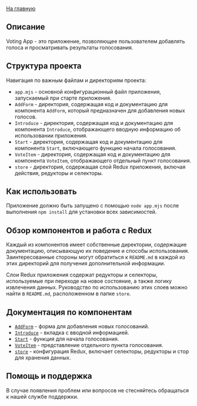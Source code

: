 [На главную](../README.md)

## Описание

Voting App - это приложение, позволяющее пользователем добавлять голоса и просматривать результаты голосования.

## Структура проекта

Навигация по важным файлам и директориям проекта:

- `app.mjs` - основной конфигурационный файл приложения, запускаемый при старте приложения.
- `AddForm` - директория, содержащая код и документацию для компонента `AddForm`, который предназначен для добавления новых голосов.
- `Introduce` - директория, содержащая код и документацию для компонента `Introduce`, отображающего вводную информацию об использовании приложения.
- `Start` - директория, содержащая код и документацию для компонента `Start`, включающего функцию начала голосования.
- `VoteItem` - директория, содержащая код и документацию для компонента `VoteItem`, отображающего отдельный пункт голосования.
- `store` - директория, содержащая слой Redux приложения, включая действия, редукторы и селекторы.

## Как использовать

Приложение должно быть запущено с помощью `node app.mjs` после выполнения `npm install` для установки всех зависимостей.

## Обзор компонентов и работа с Redux

Каждый из компонентов имеет собственные директории, содержащие документацию, описывающую их поведение и способы использования. Заинтересованные стороны могут обратиться к `README.md` в каждой из этих директорий для получения дополнительной информации.

Слои Redux приложения содержат редукторы и селекторы, используемые при переходе на новое состояние, а также логику извлечения данных. Руководство по использованию этих слоев можно найти в `README.md`, расположенном в папке `store`.

## Документация по компонентам

- [`AddForm`](./src/components/AddForm/README.md) - форма для добавления новых голосований.
- [`Introduce`](./src/components/Introduce/README.md) - вкладка с вводной информацией.
- [`Start`](./src/components/Start/README.md) - функция для начала голосования.
- [`VoteItem`](./src/components/VoteItem/README.md) - представление отдельного пункта голосования.
- [`store`](./src/store/README.md) - конфигурация Redux, включает селекторы, редукторы и стор для хранения данных.

## Помощь и поддержка

В случае появления проблем или вопросов не стесняйтесь обращаться к нашей службе поддержки.